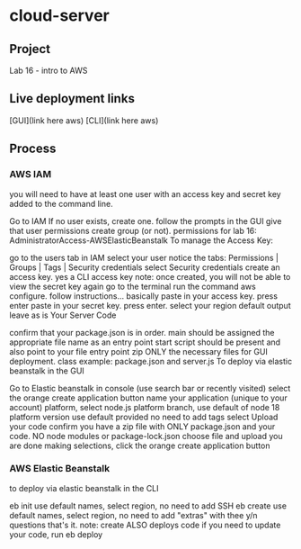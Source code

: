 # cloud-server

## Project

Lab 16 - intro to AWS

## Live deployment links

[GUI](link here aws)
[CLI](link here aws)

## Process

### AWS IAM

you will need to have at least one user with an access key and secret key added to the command line.

Go to IAM
If no user exists, create one. follow the prompts in the GUI
give that user permissions create group (or not).
permissions for lab 16: AdministratorAccess-AWSElasticBeanstalk
To manage the Access Key:

go to the users tab in IAM
select your user
notice the tabs: Permissions | Groups | Tags | Security credentials
select Security credentials
create an access key. yes a CLI access key
note: once created, you will not be able to view the secret key again
go to the terminal
run the command aws configure. follow instructions... basically
paste in your access key. press enter
paste in your secret key. press enter.
select your region
default output leave as is
Your Server Code

confirm that your package.json is in order.
main should be assigned the appropriate file name as an entry point
start script should be present and also point to your file entry point
zip ONLY the necessary files for GUI deployment. class example: package.json and server.js
To deploy via elastic beanstalk in the GUI

Go to Elastic beanstalk in console (use search bar or recently visited)
select the orange create application button
name your application (unique to your account)
platform, select node.js
platform branch, use default of node 18
platform version use default provided
no need to add tags
select Upload your code
confirm you have a zip file with ONLY package.json and your code.
NO node modules or package-lock.json
choose file and upload
you are done making selections, click the orange create application button

### AWS Elastic Beanstalk

to deploy via elastic beanstalk in the CLI

eb init
use default names, select region, no need to add SSH
eb create
use default names, select region, no need to add "extras" with thee y/n questions
that's it. note: create ALSO deploys code
if you need to update your code, run eb deploy
